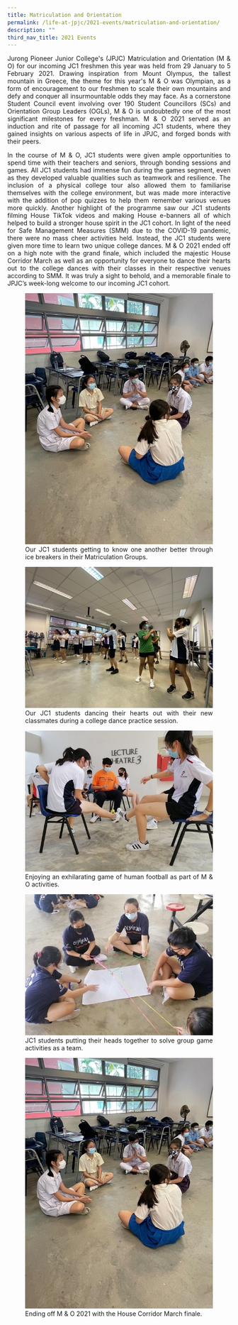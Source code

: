 ```yaml
---
title: Matriculation and Orientation
permalink: /life-at-jpjc/2021-events/matriculation-and-orientation/
description: ""
third_nav_title: 2021 Events
---
```

<div align=justify>
<p>
Jurong Pioneer Junior College's (JPJC) Matriculation and Orientation (M & O) for our incoming JC1 freshmen this year was held from 29 January to 5 February 2021. Drawing inspiration from Mount Olympus, the tallest mountain in Greece, the theme for this year's M & O was Olympian, as a form of encouragement to our freshmen to scale their own mountains and defy and conquer all insurmountable odds they may face. As a cornerstone Student Council event involving over 190 Student Councillors (SCs) and Orientation Group Leaders (OGLs), M & O is undoubtedly one of the most significant milestones for every freshman. M & O 2021 served as an induction and rite of passage for all incoming JC1 students, where they gained insights on various aspects of life in JPJC, and forged bonds with their peers.</p>

<p>
In the course of M & O, JC1 students were given ample opportunities to spend time with their teachers and seniors, through bonding sessions and games. All JC1 students had immense fun during the games segment, even as they developed valuable qualities such as teamwork and resilience. The inclusion of a physical college tour also allowed them to familiarise themselves with the college environment, but was made more interactive with the addition of pop quizzes to help them remember various venues more quickly. Another highlight of the programme saw our JC1 students filming House TikTok videos and making House e-banners all of which helped to build a stronger house spirit in the JC1 cohort. In light of the need for Safe Management Measures (SMM) due to the COVID-19 pandemic, there were no mass cheer activities held. Instead, the JC1 students were given more time to learn two unique college dances. M & O 2021 ended off on a high note with the grand finale, which included the majestic House Corridor March as well as an opportunity for everyone to dance their hearts out to the college dances with their classes in their respective venues according to SMM. It was truly a sight to behold, and a memorable finale to JPJC’s week-long welcome to our incoming JC1 cohort.</p>

<figure>
<img src="/images/2021matriculation1.jpg">
<figcaption>Our JC1 students getting to know one another better through ice breakers in their Matriculation Groups.</figcaption>
</figure>

<figure>
<img src="/images/2021matriculation2.jpg">
<figcaption>Our JC1 students dancing their hearts out with their new classmates during a college dance practice session.</figcaption>
</figure>

<figure>
<img src="/images/2021matriculation3.jpg">
<figcaption>Enjoying an exhilarating game of human football as part of M & O activities.</figcaption>
</figure>

<figure>
<img src="/images/2021matriculation4.jpg">
<figcaption>JC1 students putting their heads together to solve group game activities as a team.</figcaption>
</figure>

<figure>
<img src="/images/2021matriculation1.jpg">
<figcaption>Ending off M & O 2021 with the House Corridor March finale.</figcaption>
</figure>